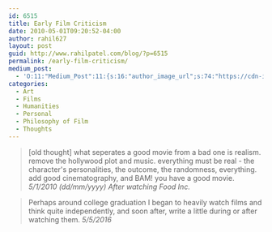 ```yaml
---
id: 6515
title: Early Film Criticism
date: 2010-05-01T09:20:52-04:00
author: rahil627
layout: post
guid: http://www.rahilpatel.com/blog/?p=6515
permalink: /early-film-criticism/
medium_post:
  - 'O:11:"Medium_Post":11:{s:16:"author_image_url";s:74:"https://cdn-images-1.medium.com/fit/c/200/200/1*dmbNkD5D-u45r44go_cf0g.png";s:10:"author_url";s:28:"https://medium.com/@rahil627";s:11:"byline_name";N;s:12:"byline_email";N;s:10:"cross_link";s:2:"no";s:2:"id";s:11:"e6d45863461";s:21:"follower_notification";s:3:"yes";s:7:"license";s:19:"all-rights-reserved";s:14:"publication_id";s:2:"-1";s:6:"status";s:6:"public";s:3:"url";s:61:"https://medium.com/@rahil627/early-film-criticism-e6d45863461";}'
categories:
  - Art
  - Films
  - Humanities
  - Personal
  - Philosophy of Film
  - Thoughts
---
```

<blockquote>[old thought] what seperates a good movie from a bad one is realism. remove the hollywood plot and music. everything must be real - the character's personalities, the outcome, the randomness, everything. add good cinematography, and BAM! you have a good movie.
<cite>5/1/2010 (dd/mm/yyyy) After watching Food Inc.</cite></blockquote>


<blockquote>Perhaps around college graduation I began to heavily watch films and think quite independently, and soon after, write a little during or after watching them.
<cite>5/5/2016</cite></blockquote>
